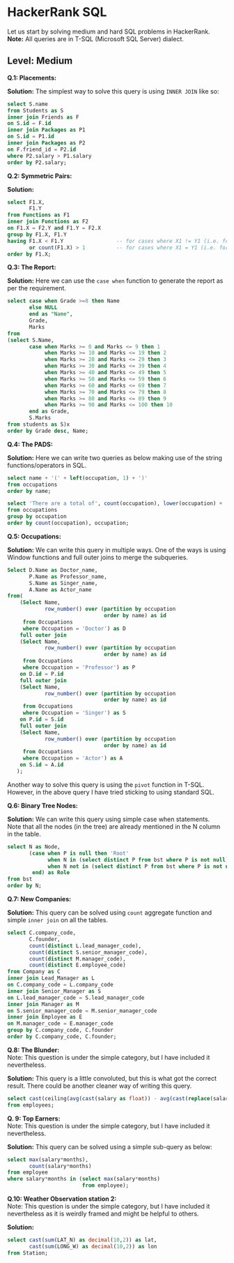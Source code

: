 # HackerRank SQL

Let us start by solving medium and hard SQL problems in HackerRank.  
**Note:** All queries are in T-SQL (Microsoft SQL Server) dialect.

## Level: Medium

**Q.1: Placements:**  

**Solution:** The simplest way to solve this query is using `INNER JOIN` like so:

```sql
select S.name
from Students as S
inner join Friends as F
on S.id = F.id
inner join Packages as P1
on S.id = P1.id
inner join Packages as P2
on F.friend_id = P2.id
where P2.salary > P1.salary
order by P2.salary;
```

**Q.2: Symmetric Pairs:**  

**Solution:**

```sql
select F1.X,
       F1.Y
from Functions as F1
inner join Functions as F2
on F1.X = F2.Y and F1.Y = F2.X
group by F1.X, F1.Y
having F1.X < F1.Y                 -- for cases where X1 != Y1 (i.e. for symmetric pairs 2 24, and 24 2)
       or count(F1.X) > 1          -- for cases where X1 = Y1 (i.e. for symmetric pairs 10 10, and 10 10. Note that there need to be two separate pairs)
order by F1.X;

```

**Q.3: The Report:**  

**Solution:** Here we can use the `case when` function to generate the report as per the requirement.

```sql
select case when Grade >=8 then Name
       else NULL
       end as "Name",
       Grade,
       Marks
from
(select S.Name,
       case when Marks >= 0 and Marks <= 9 then 1
            when Marks >= 10 and Marks <= 19 then 2
            when Marks >= 20 and Marks <= 29 then 3
            when Marks >= 30 and Marks <= 39 then 4
            when Marks >= 40 and Marks <= 49 then 5
            when Marks >= 50 and Marks <= 59 then 6
            when Marks >= 60 and Marks <= 69 then 7
            when Marks >= 70 and Marks <= 79 then 8
            when Marks >= 80 and Marks <= 89 then 9
            when Marks >= 90 and Marks <= 100 then 10 
       end as Grade,
       S.Marks
from students as S)x
order by Grade desc, Name;

```

**Q.4: The PADS:**

**Solution:** Here we can write two queries as below making use of the string functions/operators in SQL.

```sql
select name + '(' + left(occupation, 1) + ')'
from occupations
order by name;

select 'There are a total of', count(occupation), lower(occupation) + 's.'
from occupations
group by occupation
order by count(occupation), occupation;
```

**Q.5: Occupations:**

**Solution:** We can write this query in multiple ways. One of the ways is using Window functions and full outer joins to merge the subqueries.  

```sql
Select D.Name as Doctor_name,
       P.Name as Professor_name,
       S.Name as Singer_name,
       A.Name as Actor_name
from(
    (Select Name,
            row_number() over (partition by occupation
                               order by name) as id
     from Occupations
     where Occupation = 'Doctor') as D
    full outer join
    (Select Name,
            row_number() over (partition by occupation
                               order by name) as id
     from Occupations
     where Occupation = 'Professor') as P
    on D.id = P.id
    full outer join
    (Select Name,
            row_number() over (partition by occupation
                               order by name) as id
     from Occupations
     where Occupation = 'Singer') as S
    on P.id = S.id
    full outer join
    (Select Name,
            row_number() over (partition by occupation
                               order by name) as id
     from Occupations
     where Occupation = 'Actor') as A
    on S.id = A.id
   );
```

Another way to solve this query is using the `pivot` function in T-SQL. However, in the above query I have tried sticking to using standard SQL.

**Q.6: Binary Tree Nodes:**

**Solution:** We can write this query using simple case when statements.  
Note that all the nodes (in the tree) are already mentioned in the N column in the table.  

```sql
select N as Node,
       (case when P is null then 'Root'
             when N in (select distinct P from bst where P is not null) then 'Inner'
             when N not in (select distinct P from bst where P is not null) then 'Leaf'
        end) as Role
from bst
order by N;
```

**Q.7: New Companies:**

**Solution:** This query can be solved using `count` aggregate function and simple `inner join` on all the tables.  

```sql
select C.company_code,
       C.founder,
       count(distinct L.lead_manager_code),
       count(distinct S.senior_manager_code),
       count(distinct M.manager_code),
       count(distinct E.employee_code)
from Company as C
inner join Lead_Manager as L
on C.company_code = L.company_code
inner join Senior_Manager as S
on L.lead_manager_code = S.lead_manager_code
inner join Manager as M
on S.senior_manager_code = M.senior_manager_code
inner join Employee as E
on M.manager_code = E.manager_code
group by C.company_code, C.founder
order by C.company_code, C.founder;
```

**Q.8: The Blunder:**  
Note: This question is under the simple category, but I have included it nevertheless.

**Solution:** This query is a little convoluted, but this is what got the correct result. There could be another cleaner way of writing this query.

```sql
select cast(ceiling(avg(cast(salary as float)) - avg(cast(replace(salary, '0', '') as float))) as int)
from employees;
```

**Q. 9: Top Earners:**  
Note: This question is under the simple category, but I have included it nevertheless.

**Solution:** This query can be solved using a simple sub-query as below:

```sql
select max(salary*months),
       count(salary*months)
from employee
where salary*months in (select max(salary*months)
                        from employee);
```

**Q.10: Weather Observation station 2:**  
Note: This question is under the simple category, but I have included it nevertheless as it is weirdly framed and might be helpful to others.

**Solution:**  

```sql
select cast(sum(LAT_N) as decimal(10,2)) as lat, 
       cast(sum(LONG_W) as decimal(10,2)) as lon 
from Station;
```

